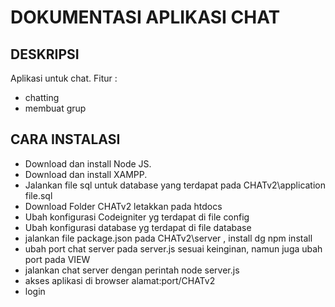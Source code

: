 # DOKUMENTASI APLIKASI CHAT

## DESKRIPSI
Aplikasi untuk chat.
Fitur :
- chatting
- membuat grup

## CARA INSTALASI
- Download dan install Node JS.
- Download dan install XAMPP.
- Jalankan file sql untuk database yang terdapat pada CHATv2\application file.sql
- Download Folder CHATv2 letakkan pada htdocs
- Ubah konfigurasi Codeigniter yg terdapat di file config
- Ubah konfigurasi database yg terdapat di file database 
- jalankan file package.json pada CHATv2\server , install dg npm install
- ubah port chat server pada server.js sesuai keinginan, namun juga ubah port pada VIEW
- jalankan chat server dengan perintah node server.js
- akses aplikasi di browser alamat:port/CHATv2
- login
